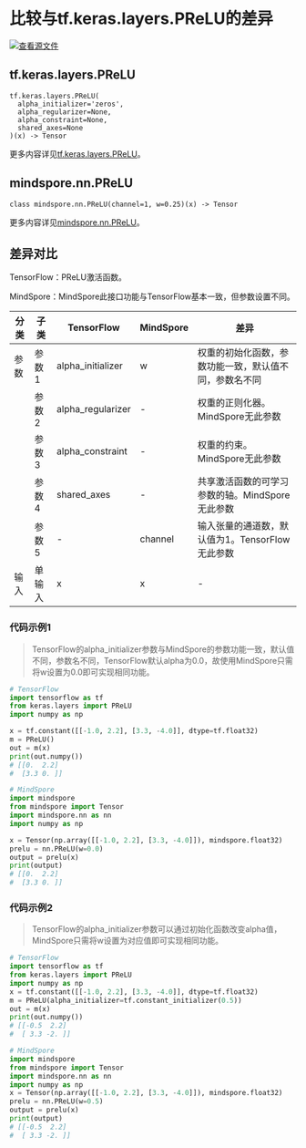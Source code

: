 # 比较与tf.keras.layers.PReLU的差异

[![查看源文件](https://mindspore-website.obs.cn-north-4.myhuaweicloud.com/website-images/r2.1/resource/_static/logo_source.png)](https://gitee.com/mindspore/docs/blob/r2.1/docs/mindspore/source_zh_cn/note/api_mapping/tensorflow_diff/PReLU.md)

## tf.keras.layers.PReLU

```text
tf.keras.layers.PReLU(
  alpha_initializer='zeros',
  alpha_regularizer=None,
  alpha_constraint=None,
  shared_axes=None
)(x) -> Tensor
```

更多内容详见[tf.keras.layers.PReLU](https://tensorflow.google.cn/versions/r2.6/api_docs/python/tf/keras/layers/PReLU)。

## mindspore.nn.PReLU

```text
class mindspore.nn.PReLU(channel=1, w=0.25)(x) -> Tensor
```

更多内容详见[mindspore.nn.PReLU](https://www.mindspore.cn/docs/zh-CN/r2.1/api_python/nn/mindspore.nn.PReLU.html)。

## 差异对比

TensorFlow：PReLU激活函数。

MindSpore：MindSpore此接口功能与TensorFlow基本一致，但参数设置不同。

| 分类 | 子类 | TensorFlow | MindSpore | 差异 |
| --- | --- | --- | --- |---|
|参数 | 参数1 | alpha_initializer | w | 权重的初始化函数，参数功能一致，默认值不同，参数名不同 |
| | 参数2 | alpha_regularizer | - | 权重的正则化器。MindSpore无此参数 |
| | 参数3 | alpha_constraint | - | 权重的约束。MindSpore无此参数 |
| | 参数4 | shared_axes | - | 共享激活函数的可学习参数的轴。MindSpore无此参数 |
| | 参数5  | -                 | channel   | 输入张量的通道数，默认值为1。TensorFlow无此参数        |
| 输入 | 单输入 | x | x | - |

### 代码示例1

> TensorFlow的alpha_initializer参数与MindSpore的参数功能一致，默认值不同，参数名不同，TensorFlow默认alpha为0.0，故使用MindSpore只需将w设置为0.0即可实现相同功能。

```python
# TensorFlow
import tensorflow as tf
from keras.layers import PReLU
import numpy as np

x = tf.constant([[-1.0, 2.2], [3.3, -4.0]], dtype=tf.float32)
m = PReLU()
out = m(x)
print(out.numpy())
# [[0.  2.2]
#  [3.3 0. ]]

# MindSpore
import mindspore
from mindspore import Tensor
import mindspore.nn as nn
import numpy as np

x = Tensor(np.array([[-1.0, 2.2], [3.3, -4.0]]), mindspore.float32)
prelu = nn.PReLU(w=0.0)
output = prelu(x)
print(output)
# [[0.  2.2]
#  [3.3 0. ]]
```

### 代码示例2

> TensorFlow的alpha_initializer参数可以通过初始化函数改变alpha值，MindSpore只需将w设置为对应值即可实现相同功能。

```python
# TensorFlow
import tensorflow as tf
from keras.layers import PReLU
import numpy as np
x = tf.constant([[-1.0, 2.2], [3.3, -4.0]], dtype=tf.float32)
m = PReLU(alpha_initializer=tf.constant_initializer(0.5))
out = m(x)
print(out.numpy())
# [[-0.5  2.2]
#  [ 3.3 -2. ]]

# MindSpore
import mindspore
from mindspore import Tensor
import mindspore.nn as nn
import numpy as np
x = Tensor(np.array([[-1.0, 2.2], [3.3, -4.0]]), mindspore.float32)
prelu = nn.PReLU(w=0.5)
output = prelu(x)
print(output)
# [[-0.5  2.2]
#  [ 3.3 -2. ]]
```
